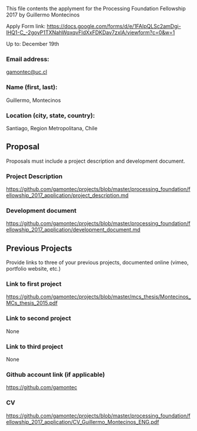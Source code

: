 This file contents the applyment for the Processing Foundation Fellowship 2017
by Guillermo Montecinos

Apply Form link: https://docs.google.com/forms/d/e/1FAIpQLSc2amDgi-lHQ1-C_-2goyP1TXNahWqxqvFldXxFDKDav7zxlA/viewform?c=0&w=1

Up to: December 19th

### Email address:
gamontec@uc.cl

### Name (first, last):
Guillermo, Montecinos

### Location (city, state, country):
Santiago, Region Metropolitana, Chile

## Proposal
Proposals must include a project description and development document. 

### Project Description
https://github.com/gamontec/projects/blob/master/processing_foundation/fellowship_2017_application/project_description.md

### Development document
https://github.com/gamontec/projects/blob/master/processing_foundation/fellowship_2017_application/development_document.md

## Previous Projects
Provide links to three of your previous projects, documented online (vimeo, portfolio website, etc.)

### Link to first project
https://github.com/gamontec/projects/blob/master/mcs_thesis/Montecinos_MCs_thesis_2015.pdf

### Link to second project
None

### Link to third project
None

### Github account link (if applicable)
https://github.com/gamontec

### CV
https://github.com/gamontec/projects/blob/master/processing_foundation/fellowship_2017_application/CV_Guillermo_Montecinos_ENG.pdf
